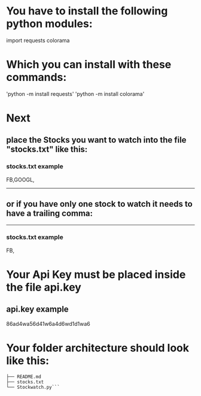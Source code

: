 # You have to install the following python modules:

import requests
colorama

# Which you can install with these commands:

'python -m install requests'
'python -m install colorama'


# Next

## place the Stocks you want to watch into the file "stocks.txt" like this:

### stocks.txt example
FB,GOOGL,


***
## or if you have only one stock to watch it needs to have a trailing comma:
***

### stocks.txt example
FB,


# Your Api Key must be placed inside the file api.key

## api.key example
86ad4wa56d41w6a4d6wd1d1wa6

# Your folder architecture should look like this:

```.
├── README.md
├── stocks.txt
└── Stockwatch.py```
